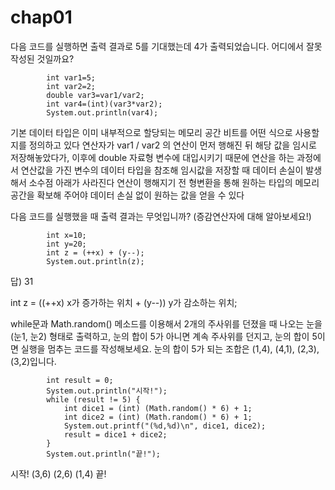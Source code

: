 # chap01

다음 코드를 실행하면 출력 결과로 5를 기대했는데 4가 출력되었습니다. 어디에서 잘못 작성된 것일까요?

```
        int var1=5;
        int var2=2;
        double var3=var1/var2;
        int var4=(int)(var3*var2);
        System.out.println(var4);
```

기본 데이터 타입은 이미 내부적으로 할당되는 메모리 공간 비트를 어떤 식으로 사용할지를 정의하고 있다
연산자가 var1 / var2 의 연산이 먼저 행해진 뒤 해당 값을 임시로 저장해놓았다가, 이후에 double 자료형 변수에 대입시키기 때문에
연산을 하는 과정에서 연산값을 가진 변수의 데이터 타입을 참조해 임시값을 저장할 때 데이터 손실이 발생해서 소수점 아래가 사라진다
연산이 행해지기 전 형변환을 통해 원하는 타입의 메모리 공간을 확보해 주어야 데이터 손실 없이 원하는 값을 얻을 수 있다





다음 코드를 실행했을 때 출력 결과는 무엇입니까? (증감연산자에 대해 알아보세요!)

```
        int x=10;
        int y=20;
        int z = (++x) + (y--);
        System.out.println(z);
```

답) 31

int z = ((++x) x가 증가하는 위치 + (y--)) y가 감소하는 위치;





while문과 Math.random() 메소드를 이용해서 2개의 주사위를 던졌을 때 나오는 눈을 (눈1, 눈2) 형태로 출력하고,
눈의 합이 5가 아니면 계속 주사위를 던지고, 눈의 합이 5이면 실행을 멈추는 코드를 작성해보세요.
눈의 합이 5가 되는 조합은 (1,4), (4,1), (2,3), (3,2)입니다.

```
        int result = 0;
        System.out.println("시작!");
        while (result != 5) {
            int dice1 = (int) (Math.random() * 6) + 1;
            int dice2 = (int) (Math.random() * 6) + 1;
            System.out.printf("(%d,%d)\n", dice1, dice2);
            result = dice1 + dice2;
        }
        System.out.println("끝!");
```

시작!
(3,6)
(2,6)
(1,4)
끝!
